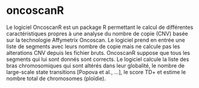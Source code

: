 # oncoscanR
Le logiciel OncoscanR est un package R permettant le calcul de différentes caractéristiques propres à une analyse du nombre de copie (CNV) basée sur la technologie Affymetrix Oncoscan. Le logiciel prend en entrée une liste de segments avec leurs nombre de copie mais ne calcule pas les alterations CNV depuis les fichier bruts. OncoscanR suppose que tous les segments qui lui sont donnés sont corrects. Le logiciel calcule la liste des bras chromosomiques qui sont altérés dans leur globalité, le nombre de large-scale state transitions [Popova et al., …], le score TD+ et estime le nombre total de chromosomes (ploïdie). 

